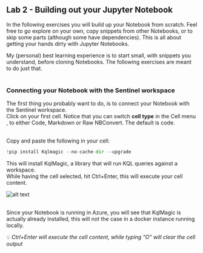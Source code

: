 ## Lab 2 -  Building out your Jupyter Notebook
In the following exercises you will build up your Notebook from scratch. Feel free to go explore on your own, copy snippets from other Notebooks, or to skip some parts (although some have dependencies). This is all about getting your hands dirty with Jupyter Notebooks.<br>

My (personal) best learning experience is to start small, with snippets you understand, before cloning Notebooks. The following exercises are meant to do just that.<br><br>

### Connecting your Notebook with the Sentinel workspace
The first thing you probably want to do, is to connect your Notebook with the Sentinel workspace.<br>
Click on your first cell. Notice that you can switch **cell type** in the Cell menu , to either Code, Markdown or Raw NBConvert. The default is code.<br><br>

Copy and paste the following in your cell:

```python
!pip install Kqlmagic --no-cache-dir --upgrade
```
This will install KqlMagic, a library that will run KQL queries against a workspace.<br>
While having the cell selected, hit Ctrl+Enter, this will execute your cell content.

![alt text](https://github.com/tianderturpijn/Mos-Eisley/blob/master/Lab%202/images/install-kqlmagic.png
)<br><br>

Since your Notebook is running in Azure, you will see that KqlMagic is actually already installed, this will not the case in a docker instance running locally.

:bulb: *Ctrl+Enter will execute the cell content, while typing "O" will clear the cell output*






